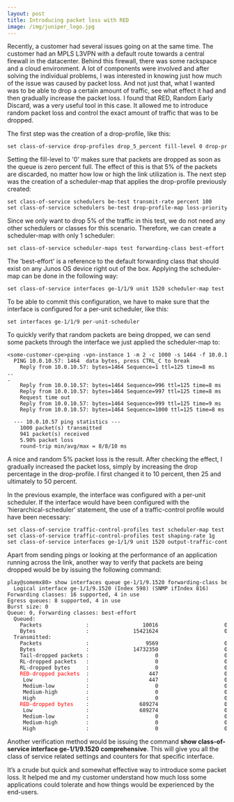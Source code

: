 ```yaml
---
layout: post
title: Introducing packet loss with RED
image: /img/juniper_logo.jpg
---
```


<p>
Recently, a customer had several issues going on at the same time. The customer had an MPLS L3VPN with a default route towards a central firewall in the datacenter. Behind this firewall, there was some rackspace and a cloud environment. A lot of components were involved and after solving the individual problems, I was interested in knowing just how much of the issue was caused by packet loss. And not just that, what I wanted was to be able to drop a certain amount of traffic, see what effect it had and then gradually increase the packet loss. I found that RED, Random Early Discard, was a very useful tool in this case. It allowed me to introduce random packet loss and control the exact amount of traffic that was to be dropped.
</p>

<p>
The first step was the creation of a drop-profile, like this:
</p>
<pre style="font-size:12px">set class-of-service drop-profiles drop_5_percent fill-level 0 drop-probability 5</pre>
<p>
Setting the fill-level to '0' makes sure that packets are dropped as soon as the queue is zero percent full.  
The effect of this is that 5% of the packets are discarded, no matter how low or high the link utilization is.
The next step was the creation of a scheduler-map that applies the drop-profile previously created:    
</p>
<pre style="font-size:12px">set class-of-service schedulers be-test transmit-rate percent 100
set class-of-service schedulers be-test drop-profile-map loss-priority any protocol any drop-profile drop_5_percent</pre>
<p>
Since we only want to drop 5% of the traffic in this test, we do not need any other schedulers or classes for this scenario. Therefore, we can create a scheduler-map with only 1 scheduler:    
</p>
<pre style="font-size:12px">set class-of-service scheduler-maps test forwarding-class best-effort scheduler be-test</pre>
<p>
The 'best-effort' is a reference to the default forwarding class that should exist on any Junos OS device right out of the box.
Applying the scheduler-map can be done in the following way:    
</p>
<pre style="font-size:12px">set class-of-service interfaces ge-1/1/9 unit 1520 scheduler-map test</pre>    
<p>
To be able to commit this configuration, we have to make sure that the interface is configured for a per-unit scheduler, like this:    
</p>
<pre style="font-size:12px">set interfaces ge-1/1/9 per-unit-scheduler</pre>    
<p>
    To quickly verify that random packets are being dropped, we can send some packets through the interface we just applied the scheduler-map to:
</p>

<pre style="font-size:12px">&lt;some-customer-cpe>ping -vpn-instance 1 -m 2 -c 1000 -s 1464 -f 10.0.10.1
  PING 10.0.10.57: 1464  data bytes, press CTRL_C to break
    Reply from 10.0.10.57: bytes=1464 Sequence=1 ttl=125 time=8 ms
..
.
    Reply from 10.0.10.57: bytes=1464 Sequence=996 ttl=125 time=8 ms
    Reply from 10.0.10.57: bytes=1464 Sequence=997 ttl=125 time=8 ms
    Request time out
    Reply from 10.0.10.57: bytes=1464 Sequence=999 ttl=125 time=9 ms
    Reply from 10.0.10.57: bytes=1464 Sequence=1000 ttl=125 time=8 ms

  --- 10.0.10.57 ping statistics ---
    1000 packet(s) transmitted
    941 packet(s) received
    5.90% packet loss
    round-trip min/avg/max = 8/8/10 ms</pre>
<p>
A nice and random 5% packet loss is the result. After checking the effect, I gradually increased the packet loss, simply by increasing the drop percentage in the drop-profile. I first changed it to 10 percent, then 25 and ultimately to 50 percent.    
</p>
<p>
In the previous example, the interface was configured with a per-unit scheduler. If the interface would have been configured with the ‘hierarchical-scheduler’ statement, the use of a traffic-control profile would have been necessary:    
</p>
<pre style="font-size:12px">set class-of-service traffic-control-profiles test scheduler-map test
set class-of-service traffic-control-profiles test shaping-rate 1g
set class-of-service interfaces ge-1/1/9 unit 1520 output-traffic-control-profile test</pre>
<p>
    Apart from sending pings or looking at the performance of an application running across the link, another way to verify that packets are being dropped would be by issuing the following command:
</p>
<pre style="font-size:12px">play@somemx80> show interfaces queue ge-1/1/9.1520 forwarding-class best-effort
  Logical interface ge-1/1/9.1520 (Index 598) (SNMP ifIndex 816)
Forwarding classes: 16 supported, 4 in use
Egress queues: 8 supported, 4 in use
Burst size: 0
Queue: 0, Forwarding classes: best-effort
  Queued:
    Packets              :                 10016                     0 pps
    Bytes                :              15421624                     0 bps
  Transmitted:
    Packets              :                  9569                     0 pps
    Bytes                :              14732350                     0 bps
    Tail-dropped packets :                     0                     0 pps
    RL-dropped packets   :                     0                     0 pps
    RL-dropped bytes     :                     0                     0 bps
    <font color='red'>RED-dropped packets</font>  :                   447                     0 pps
     Low                 :                   447                     0 pps
     Medium-low          :                     0                     0 pps
     Medium-high         :                     0                     0 pps
     High                :                     0                     0 pps
    <font color='red'>RED-dropped bytes</font>    :                689274                     0 bps
     Low                 :                689274                     0 bps
     Medium-low          :                     0                     0 bps
     Medium-high         :                     0                     0 bps
     High                :                     0                     0 bps</pre>

<p>
Another verification method would be issuing the command <b>show class-of-service interface ge-1/1/9.1520 comprehensive</b>. This will give you all the class of service related settings and counters for that specific interface.     
</p>

<p>
It’s a crude but quick and somewhat effective way to introduce some packet loss. 
It helped me and my customer understand how much loss some applications could tolerate and how things would be experienced by the end-users.    
</p>